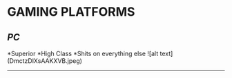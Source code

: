 # GAMING PLATFORMS
## ***PC***
*Superior 
*High Class
*Shits on everything else
![alt text] (DmctzDlXsAAKXVB.jpeg)

-------------------------

